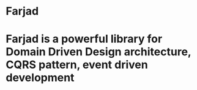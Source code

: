# Farjad

# Farjad is a powerful library for Domain Driven Design architecture, CQRS pattern, event driven development
